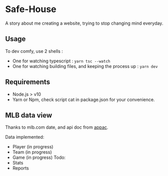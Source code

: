 # Safe-House

A story about me creating a website, trying to stop changing mind everyday.

## Usage

To dev comfy, use 2 shells :
- One for watching typescript : `yarn tsc --watch`
- One for watching building files, and keeping the process up : `yarn dev`

## Requirements

* Node.js > v10
* Yarn or Npm, check script cat in package.json for your convenience.

## MLB data view

Thanks to mlb.com date, and api doc from [appac](https://appac.github.io/mlb-data-api-docs/).

Data implemented:
- Player (in progress)
- Team (in progress)
- Game (in progress)
Todo:
- Stats
- Reports